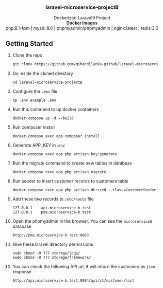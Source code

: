 <!-- PROJECT LOGO -->
<div align="center">
  <h3 align="center">laravel-microservice-projectB</h3>

  <p align="center">
    Dockerized Laravel9 Project
    <br />
    <b>Docker Images</b>
    <br />
    php:8.1-fpm
    |
    mysql:8.0
    |
    phpmyadmin/phpmyadmin
    |
    nginx:latest
    |
    redis:3.0
  </p>
 
</div>

<!-- GETTING STARTED -->
## Getting Started
1. Clone the repo
   ```sh
   git clone https://github.com/gihandilanka-github/laravel-microservice-projectB.git
   ```
2. Go inside the cloned directory
    ```
   cd laravel-microservice-projectB
3. Configure the ```.env``` file
    ```
   cp .env.example .env
   ```
4. Run this command to up docker containers
    ```
   docker-compose up -d --build
   ```
5. Run composer install
    ```
   docker-compose exec app composer install
   ```
6. Generate APP_KEY in .```env```
    ```
   docker-compose exec app php artisan key:generate
   ```
7. Run the migrate command to create new tables in database
    ```
   docker-compose exec app php artisan migrate
   ```   
8. Run seeder to insert customer records to customers table
    ```
   docker-compose exec app php artisan db:seed --class=CustomerSeeder
   ```
9. Add these two records to ```/etc/hosts``` file
    ```
   127.0.0.1    api.microservice-b.test
   127.0.0.1    pma.microservice-b.test
   ```
10. Open the phpmyadmin in the browser. You can see the ```microserviceB``` database
    ```
    http://pma.microservice-b.test:8083
    ```
11. Give these laravel directory permissions
    ```
    sudo chmod -R 777 storage/logs/
    sudo chmod -R 777 storage/framework/
    ```    
12. You can check the following API url, it will return the customers as ```json``` response
    ```
    http://api.microservice-b.test:8084/api/v1/customer/list
    ```
         

